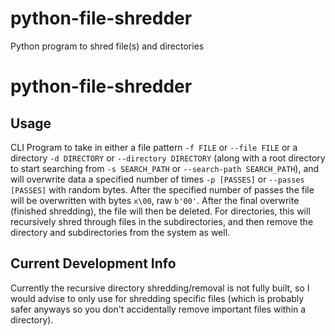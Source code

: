 # python-file-shredder
Python program to shred file(s) and directories

# python-file-shredder

## Usage
CLI Program to take in either a file pattern `-f FILE` or `--file FILE` or a directory `-d DIRECTORY` or `--directory DIRECTORY` (along with a root directory to start searching from `-s SEARCH_PATH` or  `--search-path SEARCH_PATH`), and will overwrite data a specified number of times `-p [PASSES]` or `--passes [PASSES]` with random bytes. After the specified number of passes the file will be overwritten with bytes `x\00`, raw `b'00'`. After the final overwrite (finished shredding), the file will then be deleted. For directories, this will recursively shred through files in the subdirectories, and then remove the directory and subdirectories from the system as well.

## Current Development Info
Currently the recursive directory shredding/removal is not fully built, so I would advise to only use for shredding specific files (which is probably safer anyways so you don't accidentally remove important files within a directory). 
